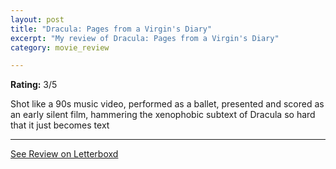 ```yaml
---
layout: post
title: "Dracula: Pages from a Virgin's Diary"
excerpt: "My review of Dracula: Pages from a Virgin's Diary"
category: movie_review

---
```


**Rating:** 3/5

Shot like a 90s music video, performed as a ballet, presented and scored as an early silent film, hammering the xenophobic subtext of Dracula so hard that it just becomes text

<hr>

[See Review on Letterboxd](https://boxd.it/3nze9x)
